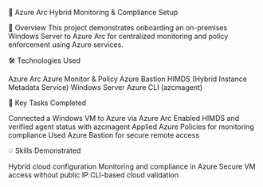 🔧 Azure Arc Hybrid Monitoring & Compliance Setup

📌 Overview This project demonstrates onboarding an on-premises Windows Server to Azure Arc for centralized monitoring and policy enforcement using Azure services.

🛠️ Technologies Used

Azure Arc
Azure Monitor & Policy
Azure Bastion
HIMDS (Hybrid Instance Metadata Service)
Windows Server
Azure CLI (azcmagent)

🧩 Key Tasks Completed

Connected a Windows VM to Azure via Azure Arc
Enabled HIMDS and verified agent status with azcmagent
Applied Azure Policies for monitoring compliance
Used Azure Bastion for secure remote access

💡 Skills Demonstrated

Hybrid cloud configuration
Monitoring and compliance in Azure
Secure VM access without public IP
CLI-based cloud validation
